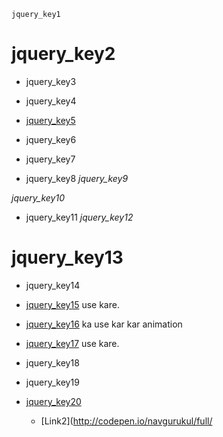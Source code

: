 ```ngMeta
jquery_key1
```
# jquery_key2
- jquery_key3
- jquery_key4
- [jquery_key5](https://ajax.googleapis.com/ajax/libs/jquery/3.1.1/jquery.min.js)

- jquery_key6
- jquery_key7
- jquery_key8
*jquery_key9*

*jquery_key10*

- jquery_key11
*jquery_key12*


# jquery_key13
- jquery_key14
- [jquery_key15](http://www.jquery-tutorial.net/introduction/the-ready-event/) use kare.

- [jquery_key16]() ka use kar kar animation 
- [jquery_key17](http://www.jquery-tutorial.net/events/introduction/) use kare.
- jquery_key18
- jquery_key19
- [jquery_key20](http://codepen.io/navgurukul/full/ggGWyJ/)
  - [Link2](http://codepen.io/navgurukul/full/
